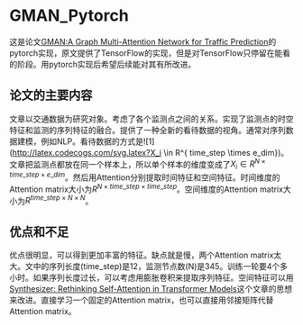 # GMAN_Pytorch
这是论文[GMAN:A Graph Multi-Attention Network for Traffic Prediction](https://www.aaai.org/ojs/index.php/AAAI/article/view/5477)的pytorch实现，原文提供了TensorFlow的实现，但是对TensorFlow只停留在能看的阶段。用pytorch实现后希望后续能对其有所改进。

## 论文的主要内容

文章以交通数据为研究对象。考虑了各个监测点之间的关系。实现了监测点的时空特征和监测的序列特征的融合。提供了一种全新的看待数据的视角。通常对序列数据建模，例如NLP。看待数据的方式是![1](http://latex.codecogs.com/svg.latex?X_i \in R^{ time\_step \times e\_dim})。文章把监测点都放在同一个样本上，所以单个样本的维度变成了$X_i \in R^{N\times time\_step \times e\_dim}$。然后用Attention分别提取时间特征和空间特征。时间维度的Attention matrix大小为$R^{N\times time\_step \times time\_step}$。空间维度的Attention matrix大小为$R^{time\_step\times N \times N}$。

## 优点和不足

优点很明显，可以得到更加丰富的特征。缺点就是慢，两个Attention matrix太大。文中的序列长度(time_step)是12，监测节点数(N)是345。训练一轮要4个多小时。如果序列长度过长，可以考虑用膨胀卷积来提取序列特征。空间特征可以用[Synthesizer: Rethinking Self-Attention in Transformer Models](https://arxiv.org/abs/2005.00743)这个文章的思想来改进。直接学习一个固定的Attention matrix，也可以直接用邻接矩阵代替Attention matrix。

